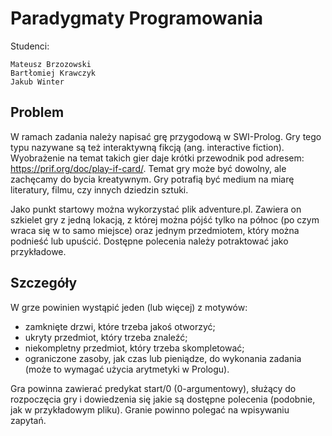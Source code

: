 # Paradygmaty Programowania

Studenci:
```
Mateusz Brzozowski
Bartłomiej Krawczyk
Jakub Winter
```

## Problem

W ramach zadania należy napisać grę przygodową w SWI-Prolog. Gry tego typu nazywane są też interaktywną fikcją (ang. interactive fiction). Wyobrażenie na temat takich gier daje krótki przewodnik pod adresem: https://prif.org/doc/play-if-card/. Temat gry może być dowolny, ale zachęcamy do bycia kreatywnym. Gry potrafią być medium na miarę literatury, filmu, czy innych dziedzin sztuki.

Jako punkt startowy można wykorzystać plik adventure.pl. Zawiera on szkielet gry z jedną lokacją, z której można pójść tylko na północ (po czym wraca się w to samo miejsce) oraz jednym przedmiotem, który można podnieść lub upuścić. Dostępne polecenia należy potraktować jako przykładowe.

## Szczegóły

W grze powinien wystąpić jeden (lub więcej) z motywów:
- zamknięte drzwi, które trzeba jakoś otworzyć;
- ukryty przedmiot, który trzeba znaleźć;
- niekompletny przedmiot, który trzeba skompletować;
- ograniczone zasoby, jak czas lub pieniądze, do wykonania zadania (może to wymagać użycia arytmetyki w Prologu).

Gra powinna zawierać predykat start/0 (0-argumentowy), służący do rozpoczęcia gry i dowiedzenia się jakie są dostępne polecenia (podobnie, jak w przykładowym pliku). Granie powinno polegać na wpisywaniu zapytań.